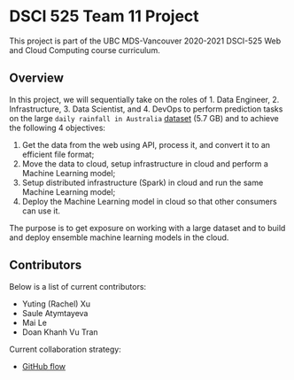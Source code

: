 # DSCI 525 Team 11 Project

This project is part of the UBC MDS-Vancouver 2020-2021 DSCI-525 Web and Cloud Computing course curriculum.

## Overview

In this project, we will sequentially take on the roles of 1. Data Engineer, 2. Infrastructure, 3. Data Scientist, and 4. DevOps to perform prediction tasks on the large `daily rainfall in Australia` [dataset](https://figshare.com/articles/dataset/Daily_rainfall_over_NSW_Australia/14096681) (5.7 GB) and to achieve the following 4 objectives:

1. Get the data from the web using API, process it, and convert it to an efficient file format;
2. Move the data to cloud, setup infrastructure in cloud and perform a Machine Learning model;
3. Setup distributed infrastructure (Spark) in cloud and run the same Machine Learning model;
4. Deploy the Machine Learning model in cloud so that other consumers can use it.

The purpose is to get exposure on working with a large dataset and to build and deploy ensemble machine learning models in the cloud.

## Contributors

Below is a list of current contributors:

- Yuting (Rachel) Xu
- Saule Atymtayeva
- Mai Le
- Doan Khanh Vu Tran

Current collaboration strategy:
- [GitHub flow](https://guides.github.com/introduction/flow/)
